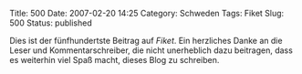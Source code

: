 Title: 500
Date: 2007-02-20 14:25
Category: Schweden
Tags: Fiket
Slug: 500
Status: published

Dies ist der fünfhundertste Beitrag auf *Fiket*. Ein herzliches Danke an
die Leser und Kommentarschreiber, die nicht unerheblich dazu beitragen,
dass es weiterhin viel Spaß macht, dieses Blog zu schreiben.

